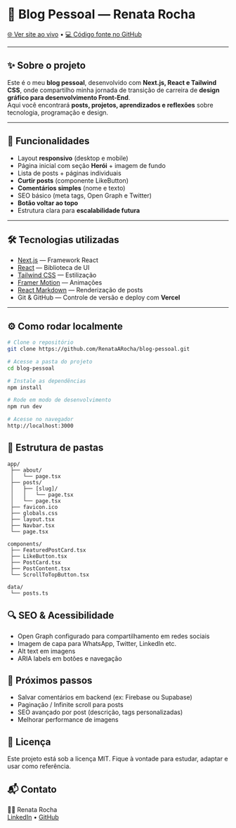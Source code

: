 # 📖 Blog Pessoal — Renata Rocha

[🌐 Ver site ao vivo](https://blog-pessoal-taupe.vercel.app/) • [💻 Código fonte no GitHub](https://github.com/RenataARocha/blog-pessoal)

---

## ✨ Sobre o projeto

Este é o meu **blog pessoal**, desenvolvido com **Next.js, React e Tailwind CSS**, onde compartilho minha jornada de transição de carreira de **design gráfico para desenvolvimento Front-End**.  
Aqui você encontrará **posts, projetos, aprendizados e reflexões** sobre tecnologia, programação e design.

---

## 🚀 Funcionalidades

- Layout **responsivo** (desktop e mobile)  
- Página inicial com seção **Herói** + imagem de fundo  
- Lista de posts + páginas individuais  
- **Curtir posts** (componente LikeButton)  
- **Comentários simples** (nome e texto)  
- SEO básico (meta tags, Open Graph e Twitter)  
- **Botão voltar ao topo**  
- Estrutura clara para **escalabilidade futura**  

---

## 🛠 Tecnologias utilizadas

- [Next.js](https://nextjs.org/) — Framework React  
- [React](https://reactjs.org/) — Biblioteca de UI  
- [Tailwind CSS](https://tailwindcss.com/) — Estilização  
- [Framer Motion](https://www.framer.com/motion/) — Animações  
- [React Markdown](https://github.com/remarkjs/react-markdown) — Renderização de posts  
- Git & GitHub — Controle de versão e deploy com **Vercel**  

---

## ⚙️ Como rodar localmente

```bash
# Clone o repositório
git clone https://github.com/RenataARocha/blog-pessoal.git

# Acesse a pasta do projeto
cd blog-pessoal

# Instale as dependências
npm install

# Rode em modo de desenvolvimento
npm run dev

# Acesse no navegador
http://localhost:3000
```

## 📂 Estrutura de pastas

```
app/
 ├── about/
 │   └── page.tsx
 ├── posts/
 │   ├── [slug]/
 │   │   └── page.tsx
 │   └── page.tsx
 ├── favicon.ico
 ├── globals.css
 ├── layout.tsx
 ├── Navbar.tsx
 └── page.tsx

components/
 ├── FeaturedPostCard.tsx
 ├── LikeButton.tsx
 ├── PostCard.tsx
 ├── PostContent.tsx
 └── ScrollToTopButton.tsx

data/
 └── posts.ts
```

## 🔍 SEO & Acessibilidade

- Open Graph configurado para compartilhamento em redes sociais
- Imagem de capa para WhatsApp, Twitter, LinkedIn etc.
- Alt text em imagens
- ARIA labels em botões e navegação

## 📅 Próximos passos

- Salvar comentários em backend (ex: Firebase ou Supabase)
- Paginação / Infinite scroll para posts
- SEO avançado por post (descrição, tags personalizadas)
- Melhorar performance de imagens

## 🧾 Licença

Este projeto está sob a licença MIT. Fique à vontade para estudar, adaptar e usar como referência.

## 📬 Contato

👩‍💻 Renata Rocha  
[LinkedIn](https://www.linkedin.com/in/renatarocha/) • [GitHub](https://github.com/RenataARocha)

 
